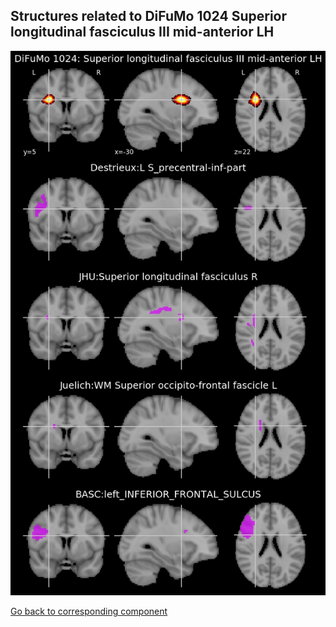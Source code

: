 


## Structures related to DiFuMo 1024 Superior longitudinal fasciculus III mid-anterior LH

![949](949.jpg "Structures related to DiFuMo 1024 Superior longitudinal fasciculus III mid-anterior LH")

[Go back to corresponding component](https://parietal-inria.github.io/DiFuMo/1024/html/949.html)